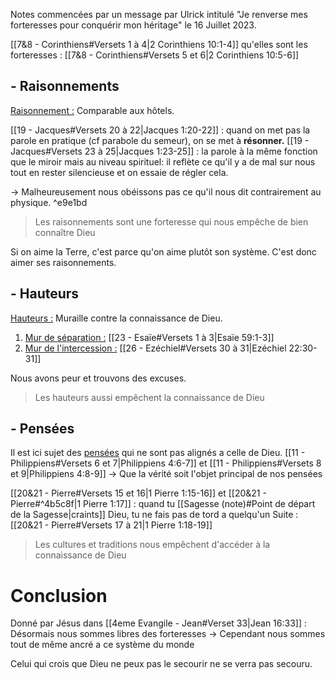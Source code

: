 Notes commencées par un message par Ulrick intitulé "Je renverse mes forteresses pour conquérir mon héritage" le 16 Juillet 2023.

[[7&8 - Corinthiens#Versets 1 à 4|2 Corinthiens 10:1-4]] qu'elles sont les forteresses : [[7&8 - Corinthiens#Versets 5 et 6|2 Corinthiens 10:5-6]]
## - Raisonnements
<u>Raisonnement :</u> Comparable aux hôtels.

[[19 - Jacques#Versets 20 à 22|Jacques 1:20-22]] : quand on met pas la parole en pratique (cf parabole du semeur), on se met à **résonner.**
[[19 - Jacques#Versets 23 à 25|Jacques 1:23-25]] : la parole à la même fonction que le miroir mais au niveau spirituel: il reflète ce qu'il y a de mal sur nous tout en rester silencieuse et on essaie de régler cela.

-> Malheureusement nous obéissons pas ce qu'il nous dit contrairement au physique. ^e9e1bd
> Les raisonnements sont une forteresse qui nous empêche de bien connaître Dieu

Si on aime la Terre, c'est parce qu'on aime plutôt son système. C'est donc aimer ses raisonnements.
## - Hauteurs
<u>Hauteurs :</u> Muraille contre la connaissance de Dieu.
1) <u>Mur de séparation :</u> [[23 - Esaïe#Versets 1 à 3|Esaïe 59:1-3]]
2) <u>Mur de l'intercession :</u> [[26 - Ezéchiel#Versets 30 à 31|Ezéchiel 22:30-31]]

Nous avons peur et trouvons des excuses.
> Les hauteurs aussi empêchent la connaissance de Dieu
## - Pensées
Il est ici sujet des <u>pensées</u> qui ne sont pas alignés a celle de Dieu.
[[11 - Philippiens#Versets 6 et 7|Philippiens 4:6-7]] et [[11 - Philippiens#Versets 8 et 9|Philippiens 4:8-9]]
-> Que la vérité soit l'objet principal de nos pensées

[[20&21 - Pierre#Versets 15 et 16|1 Pierre 1:15-16]] et [[20&21 - Pierre#^4b5c8f|1 Pierre 1:17]] : quand tu [[Sagesse (note)#Point de départ de la Sagesse|craints]] Dieu, tu ne fais pas de tord a quelqu'un
Suite : [[20&21 - Pierre#Versets 17 à 21|1 Pierre 1:18-19]]
> Les cultures et traditions nous empêchent d'accéder à la connaissance de Dieu

# Conclusion
Donné par Jésus dans [[4eme Evangile - Jean#Verset 33|Jean 16:33]] : Désormais nous sommes libres des forteresses
-> Cependant nous sommes tout de même ancré a ce système du monde

Celui qui crois que Dieu ne peux pas le secourir ne se verra pas secouru.